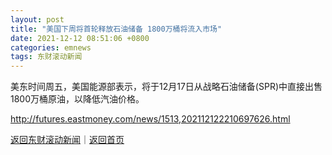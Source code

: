 ```yaml
---
layout: post
title: "美国下周将首轮释放石油储备 1800万桶将流入市场"
date: 2021-12-12 08:51:06 +0800
categories: emnews
tags: 东财滚动新闻
---
```


美东时间周五，美国能源部表示，将于12月17日从战略石油储备(SPR)中直接出售1800万桶原油，以降低汽油价格。

<http://futures.eastmoney.com/news/1513,202112122210697626.html>

[返回东财滚动新闻](//finews.withounder.com/emnews/)｜[返回首页](//finews.withounder.com/)